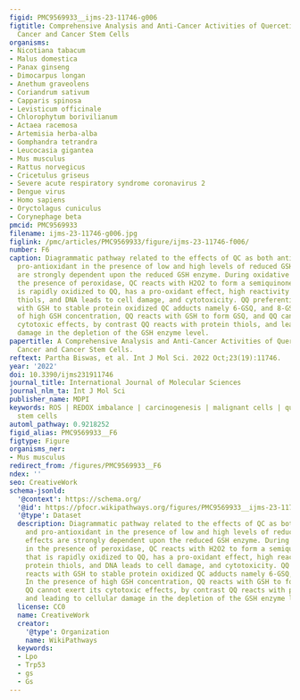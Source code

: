 ```yaml
---
figid: PMC9569933__ijms-23-11746-g006
figtitle: Comprehensive Analysis and Anti-Cancer Activities of Quercetin in ROS-Mediated
  Cancer and Cancer Stem Cells
organisms:
- Nicotiana tabacum
- Malus domestica
- Panax ginseng
- Dimocarpus longan
- Anethum graveolens
- Coriandrum sativum
- Capparis spinosa
- Levisticum officinale
- Chlorophytum borivilianum
- Actaea racemosa
- Artemisia herba-alba
- Gomphandra tetrandra
- Leucocasia gigantea
- Mus musculus
- Rattus norvegicus
- Cricetulus griseus
- Severe acute respiratory syndrome coronavirus 2
- Dengue virus
- Homo sapiens
- Oryctolagus cuniculus
- Corynephage beta
pmcid: PMC9569933
filename: ijms-23-11746-g006.jpg
figlink: /pmc/articles/PMC9569933/figure/ijms-23-11746-f006/
number: F6
caption: Diagrammatic pathway related to the effects of QC as both antioxidant, and
  pro-antioxidant in the presence of low and high levels of reduced GSH, both effects
  are strongly dependent upon the reduced GSH enzyme. During oxidative stress, in
  the presence of peroxidase, QC reacts with H2O2 to form a semiquinone radical that
  is rapidly oxidized to QQ, has a pro-oxidant effect, high reactivity towards protein
  thiols, and DNA leads to cell damage, and cytotoxicity. QQ preferentially reacts
  with GSH to stable protein oxidized QC adducts namely 6-GSQ, and 8-GSQ. In the presence
  of high GSH concentration, QQ reacts with GSH to form GSQ, and QQ cannot exert its
  cytotoxic effects, by contrast QQ reacts with protein thiols, and leading to cellular
  damage in the depletion of the GSH enzyme level.
papertitle: A Comprehensive Analysis and Anti-Cancer Activities of Quercetin in ROS-Mediated
  Cancer and Cancer Stem Cells.
reftext: Partha Biswas, et al. Int J Mol Sci. 2022 Oct;23(19):11746.
year: '2022'
doi: 10.3390/ijms231911746
journal_title: International Journal of Molecular Sciences
journal_nlm_ta: Int J Mol Sci
publisher_name: MDPI
keywords: ROS | REDOX imbalance | carcinogenesis | malignant cells | quercetin | cancer
  stem cells
automl_pathway: 0.9218252
figid_alias: PMC9569933__F6
figtype: Figure
organisms_ner:
- Mus musculus
redirect_from: /figures/PMC9569933__F6
ndex: ''
seo: CreativeWork
schema-jsonld:
  '@context': https://schema.org/
  '@id': https://pfocr.wikipathways.org/figures/PMC9569933__ijms-23-11746-g006.html
  '@type': Dataset
  description: Diagrammatic pathway related to the effects of QC as both antioxidant,
    and pro-antioxidant in the presence of low and high levels of reduced GSH, both
    effects are strongly dependent upon the reduced GSH enzyme. During oxidative stress,
    in the presence of peroxidase, QC reacts with H2O2 to form a semiquinone radical
    that is rapidly oxidized to QQ, has a pro-oxidant effect, high reactivity towards
    protein thiols, and DNA leads to cell damage, and cytotoxicity. QQ preferentially
    reacts with GSH to stable protein oxidized QC adducts namely 6-GSQ, and 8-GSQ.
    In the presence of high GSH concentration, QQ reacts with GSH to form GSQ, and
    QQ cannot exert its cytotoxic effects, by contrast QQ reacts with protein thiols,
    and leading to cellular damage in the depletion of the GSH enzyme level.
  license: CC0
  name: CreativeWork
  creator:
    '@type': Organization
    name: WikiPathways
  keywords:
  - Lpo
  - Trp53
  - gs
  - Gs
---
```

